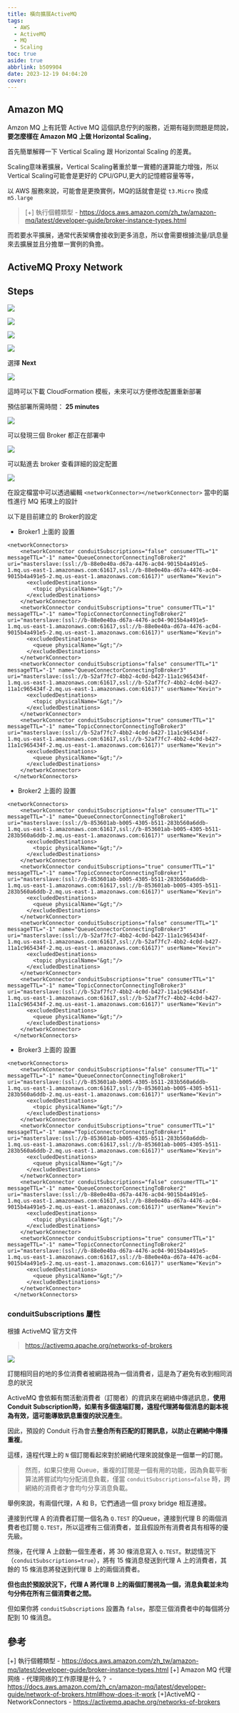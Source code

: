 ```yaml
---
title: 橫向擴展ActiveMQ
tags:
  - AWS
  - ActiveMQ
  - MQ
  - Scaling
toc: true
aside: true
abbrlink: b509904
date: 2023-12-19 04:04:20
cover:
---
```


## Amazon MQ

Amzon MQ 上有託管 Active MQ 這個訊息佇列的服務，近期有碰到問題是問說，**要怎麼樣在 Amazon MQ 上做 Horizontal Scaling**，

首先簡單解釋一下 Vertical Scaling 跟 Horizontal Scaling 的差異。

Scaling意味著擴展，Vertical Scaling著重於單一實體的運算能力增強，所以Vertical Scaling可能會是更好的 CPU/GPU,更大的記憶體容量等等，

以 AWS 服務來說，可能會是更換實例，MQ的話就會是從 `t3.Micro` 換成 `m5.large`

> [+] 執行個體類型 - https://docs.aws.amazon.com/zh_tw/amazon-mq/latest/developer-guide/broker-instance-types.html

而若要水平擴展，通常代表架構會接收到更多消息，所以會需要根據流量/訊息量來去擴展並且分擔單一實例的負擔。

## ActiveMQ Proxy Network


## Steps

![](/img/ActiveMQ/ActiveMQ1.png)


![](/img/ActiveMQ/ActiveMQ2.png)

![](/img/ActiveMQ/ActiveMQ3.png)

![](/img/ActiveMQ/ActiveMQ4.png)

選擇 **Next**

![](/img/ActiveMQ/ActiveMQ5.png)

這時可以下載 CloudFormation 模板，未來可以方便修改配置重新部署

預估部署所需時間： **25 minutes**

![](/img/ActiveMQ/ActiveMQ6.png)

可以發現三個 Broker 都正在部署中

![](/img/ActiveMQ/ActiveMQ7.png)

可以點進去 broker 查看詳細的設定配置

![](/img/ActiveMQ/ActiveMQ8.png)

在設定檔當中可以透過編輯 `<networkConnector></networkConnector>` 當中的屬性進行 MQ 拓墣上的設計

以下是目前建立的 Broker的設定

- Broker1 上面的 <networkConnectors> 設置

```
<networkConnectors>
    <networkConnector conduitSubscriptions="false" consumerTTL="1" messageTTL="-1" name="QueueConnectorConnectingToBroker2" uri="masterslave:(ssl://b-88e0e40a-d67a-4476-ac04-9015b4a491e5-1.mq.us-east-1.amazonaws.com:61617,ssl://b-88e0e40a-d67a-4476-ac04-9015b4a491e5-2.mq.us-east-1.amazonaws.com:61617)" userName="Kevin">
      <excludedDestinations>
        <topic physicalName="&gt;"/>
      </excludedDestinations>
    </networkConnector>
    <networkConnector conduitSubscriptions="true" consumerTTL="1" messageTTL="-1" name="TopicConnectorConnectingToBroker2" uri="masterslave:(ssl://b-88e0e40a-d67a-4476-ac04-9015b4a491e5-1.mq.us-east-1.amazonaws.com:61617,ssl://b-88e0e40a-d67a-4476-ac04-9015b4a491e5-2.mq.us-east-1.amazonaws.com:61617)" userName="Kevin">
      <excludedDestinations>
        <queue physicalName="&gt;"/>
      </excludedDestinations>
    </networkConnector>
    <networkConnector conduitSubscriptions="false" consumerTTL="1" messageTTL="-1" name="QueueConnectorConnectingToBroker3" uri="masterslave:(ssl://b-52af7fc7-4bb2-4c0d-b427-11a1c965434f-1.mq.us-east-1.amazonaws.com:61617,ssl://b-52af7fc7-4bb2-4c0d-b427-11a1c965434f-2.mq.us-east-1.amazonaws.com:61617)" userName="Kevin">
      <excludedDestinations>
        <topic physicalName="&gt;"/>
      </excludedDestinations>
    </networkConnector>
    <networkConnector conduitSubscriptions="true" consumerTTL="1" messageTTL="-1" name="TopicConnectorConnectingToBroker3" uri="masterslave:(ssl://b-52af7fc7-4bb2-4c0d-b427-11a1c965434f-1.mq.us-east-1.amazonaws.com:61617,ssl://b-52af7fc7-4bb2-4c0d-b427-11a1c965434f-2.mq.us-east-1.amazonaws.com:61617)" userName="Kevin">
      <excludedDestinations>
        <queue physicalName="&gt;"/>
      </excludedDestinations>
    </networkConnector>
  </networkConnectors>
```

- Broker2 上面的 <networkConnectors> 設置

```
<networkConnectors>
    <networkConnector conduitSubscriptions="false" consumerTTL="1" messageTTL="-1" name="QueueConnectorConnectingToBroker1" uri="masterslave:(ssl://b-853601ab-b005-4305-b511-283b560a6ddb-1.mq.us-east-1.amazonaws.com:61617,ssl://b-853601ab-b005-4305-b511-283b560a6ddb-2.mq.us-east-1.amazonaws.com:61617)" userName="Kevin">
      <excludedDestinations>
        <topic physicalName="&gt;"/>
      </excludedDestinations>
    </networkConnector>
    <networkConnector conduitSubscriptions="true" consumerTTL="1" messageTTL="-1" name="TopicConnectorConnectingToBroker1" uri="masterslave:(ssl://b-853601ab-b005-4305-b511-283b560a6ddb-1.mq.us-east-1.amazonaws.com:61617,ssl://b-853601ab-b005-4305-b511-283b560a6ddb-2.mq.us-east-1.amazonaws.com:61617)" userName="Kevin">
      <excludedDestinations>
        <queue physicalName="&gt;"/>
      </excludedDestinations>
    </networkConnector>
    <networkConnector conduitSubscriptions="false" consumerTTL="1" messageTTL="-1" name="QueueConnectorConnectingToBroker3" uri="masterslave:(ssl://b-52af7fc7-4bb2-4c0d-b427-11a1c965434f-1.mq.us-east-1.amazonaws.com:61617,ssl://b-52af7fc7-4bb2-4c0d-b427-11a1c965434f-2.mq.us-east-1.amazonaws.com:61617)" userName="Kevin">
      <excludedDestinations>
        <topic physicalName="&gt;"/>
      </excludedDestinations>
    </networkConnector>
    <networkConnector conduitSubscriptions="true" consumerTTL="1" messageTTL="-1" name="TopicConnectorConnectingToBroker3" uri="masterslave:(ssl://b-52af7fc7-4bb2-4c0d-b427-11a1c965434f-1.mq.us-east-1.amazonaws.com:61617,ssl://b-52af7fc7-4bb2-4c0d-b427-11a1c965434f-2.mq.us-east-1.amazonaws.com:61617)" userName="Kevin">
      <excludedDestinations>
        <queue physicalName="&gt;"/>
      </excludedDestinations>
    </networkConnector>
  </networkConnectors>
```

- Broker3 上面的 <networkConnectors> 設置

```
<networkConnectors>
    <networkConnector conduitSubscriptions="false" consumerTTL="1" messageTTL="-1" name="QueueConnectorConnectingToBroker1" uri="masterslave:(ssl://b-853601ab-b005-4305-b511-283b560a6ddb-1.mq.us-east-1.amazonaws.com:61617,ssl://b-853601ab-b005-4305-b511-283b560a6ddb-2.mq.us-east-1.amazonaws.com:61617)" userName="Kevin">
      <excludedDestinations>
        <topic physicalName="&gt;"/>
      </excludedDestinations>
    </networkConnector>
    <networkConnector conduitSubscriptions="true" consumerTTL="1" messageTTL="-1" name="TopicConnectorConnectingToBroker1" uri="masterslave:(ssl://b-853601ab-b005-4305-b511-283b560a6ddb-1.mq.us-east-1.amazonaws.com:61617,ssl://b-853601ab-b005-4305-b511-283b560a6ddb-2.mq.us-east-1.amazonaws.com:61617)" userName="Kevin">
      <excludedDestinations>
        <queue physicalName="&gt;"/>
      </excludedDestinations>
    </networkConnector>
    <networkConnector conduitSubscriptions="false" consumerTTL="1" messageTTL="-1" name="QueueConnectorConnectingToBroker2" uri="masterslave:(ssl://b-88e0e40a-d67a-4476-ac04-9015b4a491e5-1.mq.us-east-1.amazonaws.com:61617,ssl://b-88e0e40a-d67a-4476-ac04-9015b4a491e5-2.mq.us-east-1.amazonaws.com:61617)" userName="Kevin">
      <excludedDestinations>
        <topic physicalName="&gt;"/>
      </excludedDestinations>
    </networkConnector>
    <networkConnector conduitSubscriptions="true" consumerTTL="1" messageTTL="-1" name="TopicConnectorConnectingToBroker2" uri="masterslave:(ssl://b-88e0e40a-d67a-4476-ac04-9015b4a491e5-1.mq.us-east-1.amazonaws.com:61617,ssl://b-88e0e40a-d67a-4476-ac04-9015b4a491e5-2.mq.us-east-1.amazonaws.com:61617)" userName="Kevin">
      <excludedDestinations>
        <queue physicalName="&gt;"/>
      </excludedDestinations>
    </networkConnector>
  </networkConnectors>
```

### conduitSubscriptions 屬性

根據 ActiveMQ 官方文件 
> https://activemq.apache.org/networks-of-brokers

![](/img/ActiveMQ/ActiveMQ9.png)

訂閱相同目的地的多位消費者被網路視為一個消費者，這是為了避免有收到相同消息的狀況

ActiveMQ 會依賴有關活動消費者（訂閱者）的資訊來在網絡中傳遞訊息，**使用 Conduit Subscription時，如果有多個遠端訂閱，遠程代理將每個消息的副本視為有效，這可能導致訊息重復的狀況產生**。

因此，預設的 Conduit 行為會去**整合所有匹配的訂閱訊息，以防止在網絡中傳播重複**。

這樣，遠程代理上的 `N` 個訂閱看起來對於網絡代理來說就像是一個單一的訂閱。

> 然而，如果只使用 Queue，重複的訂閱是一個有用的功能，因為負載平衡算法將嘗試均勻分配消息負載，僅當 `conduitSubscriptions=false` 時，跨網絡的消費者才會均勻分享消息負載。

舉例來說，有兩個代理，A 和 B，它們通過一個 proxy bridge 相互連接。

連接到代理 A 的消費者訂閱一個名為 `Q.TEST` 的Queue，連接到代理 B 的兩個消費者也訂閱 `Q.TEST`，所以這裡有三個消費者，並且假設所有消費者具有相等的優先級。

然後，在代理 A 上啟動一個生產者，將 30 條消息寫入 `Q.TEST`。默認情況下（`conduitSubscriptions=true`），將有 15 條消息發送到代理 A 上的消費者，其餘的 15 條消息將發送到代理 B 上的兩個消費者。

**但也由於預設狀況下，代理 A 將代理 B 上的兩個訂閱視為一個，消息負載並未均勻分佈在所有三個消費者之間。**

但如果你將 `conduitSubscriptions` 設置為 `false`，那麼三個消費者中的每個將分配到 10 條消息。

## 參考

[+] 執行個體類型 - https://docs.aws.amazon.com/zh_tw/amazon-mq/latest/developer-guide/broker-instance-types.html
[+] Amazon MQ 代理网络 - 代理网络的工作原理是什么？ - https://docs.aws.amazon.com/zh_cn/amazon-mq/latest/developer-guide/network-of-brokers.html#how-does-it-work
[+]ActiveMQ - NetworkConnectors - https://activemq.apache.org/networks-of-brokers



